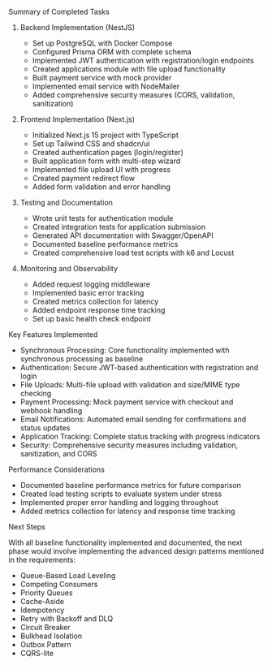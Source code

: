 Summary of Completed Tasks

   1. Backend Implementation (NestJS)
      - Set up PostgreSQL with Docker Compose
      - Configured Prisma ORM with complete schema
      - Implemented JWT authentication with registration/login endpoints
      - Created applications module with file upload functionality
      - Built payment service with mock provider
      - Implemented email service with NodeMailer
      - Added comprehensive security measures (CORS, validation, sanitization)

   2. Frontend Implementation (Next.js)
      - Initialized Next.js 15 project with TypeScript
      - Set up Tailwind CSS and shadcn/ui
      - Created authentication pages (login/register)
      - Built application form with multi-step wizard
      - Implemented file upload UI with progress
      - Created payment redirect flow
      - Added form validation and error handling

   3. Testing and Documentation
      - Wrote unit tests for authentication module
      - Created integration tests for application submission
      - Generated API documentation with Swagger/OpenAPI
      - Documented baseline performance metrics
      - Created comprehensive load test scripts with k6 and Locust

   4. Monitoring and Observability
      - Added request logging middleware
      - Implemented basic error tracking
      - Created metrics collection for latency
      - Added endpoint response time tracking
      - Set up basic health check endpoint

  Key Features Implemented

   - Synchronous Processing: Core functionality implemented with synchronous processing as baseline
   - Authentication: Secure JWT-based authentication with registration and login
   - File Uploads: Multi-file upload with validation and size/MIME type checking
   - Payment Processing: Mock payment service with checkout and webhook handling
   - Email Notifications: Automated email sending for confirmations and status updates
   - Application Tracking: Complete status tracking with progress indicators
   - Security: Comprehensive security measures including validation, sanitization, and CORS

  Performance Considerations

   - Documented baseline performance metrics for future comparison
   - Created load testing scripts to evaluate system under stress
   - Implemented proper error handling and logging throughout
   - Added metrics collection for latency and response time tracking

Next Steps

  With all baseline functionality implemented and documented, the next phase would involve implementing the advanced design patterns mentioned in the
  requirements:
   - Queue-Based Load Leveling
   - Competing Consumers
   - Priority Queues
   - Cache-Aside
   - Idempotency
   - Retry with Backoff and DLQ
   - Circuit Breaker
   - Bulkhead Isolation
   - Outbox Pattern
   - CQRS-lite